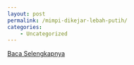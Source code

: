 ```yaml
---
layout: post
permalink: /mimpi-dikejar-lebah-putih/
categories:
    - Uncategorized
---
```


[Baca Selengkapnya](/10)